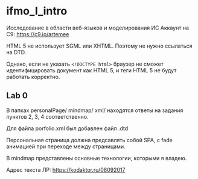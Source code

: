 ﻿# ifmo_I_intro
Исследование в области веб-языков и моделирования ИС
Аккаунт на C9: https://c9.io/artemee

HTML 5 не использует SGML или XHTML. Поэтому не нужно ссылаться на DTD.

Однако, если не указать `<!DOCTYPE html>` браузер не сможет идентифицировать документ как HTML 5, и теги HTML 5 не будут работать корректно.

## Lab 0
В папках personalPage/ mindmap/ xml/ находятся ответы на задания пунктов 2, 3, 4 соответственно.

Для файла porfolio.xml был добавлен файл .dtd

Персональная страница должна предсавлять собой SPA, с fade анимацией при переходе между страницами.

В mindmap представлены основные технологии, которыми я владею.

Адрес текста ЛР:
https://kodaktor.ru/08092017


